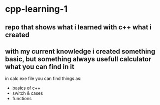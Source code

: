 cpp-learning-1
===
repo that shows what i learned with c++
what i created
---
with my current knowledge i created something basic, but something always usefull
**calculator**
what you can find in it
---
in calc.exe file you can find things as:
- basics of c++
- switch & cases
- functions
